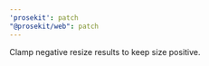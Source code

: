 ```yaml
---
'prosekit': patch
"@prosekit/web": patch
---
```


Clamp negative resize results to keep size positive.
